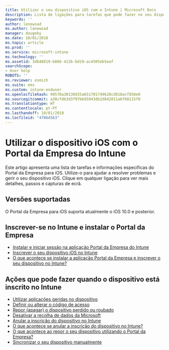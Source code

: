```yaml
---
title: Utilizar o seu dispositivo iOS com o Intune | Microsoft Docs
description: Lista de ligações para tarefas que pode fazer no seu dispositivo iOS quando este está inscrito no Intune.
keywords: ''
author: lenewsad
ms.author: lanewsad
manager: dougeby
ms.date: 10/01/2018
ms.topic: article
ms.prod: ''
ms.service: microsoft-intune
ms.technology: ''
ms.assetid: 3d648819-b866-412b-bd19-ac4505eb5eaf
searchScope:
- User help
ROBOTS: ''
ms.reviewer: esmich
ms.suite: ems
ms.custom: intune-enduser
ms.openlocfilehash: 99570a30130d35a651701749628cd918acf858e0
ms.sourcegitcommit: a30cfdb3d3f97b6d5943db2d842011a6f60115f0
ms.translationtype: HT
ms.contentlocale: pt-PT
ms.lasthandoff: 10/01/2018
ms.locfileid: "47864563"
---
```

# <a name="using-your-ios-device-with-intune-company-portal"></a>Utilizar o dispositivo iOS com o Portal da Empresa do Intune
Este artigo apresenta uma lista de tarefas e informações específicas do Portal da Empresa para iOS. Utilize-o para ajudar a resolver problemas e gerir o seu dispositivo iOS. Clique em qualquer ligação para ver mais detalhes, passos e capturas de ecrã.

## <a name="supported-versions"></a>Versões suportadas

O Portal da Empresa para iOS suporta atualmente o iOS 10.0 e posterior.

## <a name="enrolling-into-intune-and-installing-the-company-portal"></a>Inscrever-se no Intune e instalar o Portal da Empresa

- [Instalar e iniciar sessão na aplicação Portal da Empresa do Intune](install-and-sign-in-to-the-intune-company-portal-app-ios.md)
- [Inscrever o seu dispositivo iOS no Intune](enroll-your-device-in-intune-ios.md)
- [O que acontece se instalar a aplicação Portal da Empresa e inscrever o seu dispositivo no Intune?](what-happens-if-you-install-the-Company-Portal-app-and-enroll-your-device-in-intune-ios.md)

## <a name="things-you-can-do-when-your-device-is-enrolled-in-intune"></a>Ações que pode fazer quando o dispositivo está inscrito no Intune

- [Utilizar aplicações geridas no dispositivo](use-managed-apps-on-your-device-ios.md)
- [Definir ou alterar o código de acesso](set-or-change-your-passcode-ios.md)
  <!--- [Reset (erase) your lost or stolen device](reset-erase-your-lost-or-stolen-device-ios.md) -->
- [Repor (apagar) o dispositivo perdido ou roubado](reset-erase-your-device-cpwebsite.md)
- [Desativar a recolha de dados da Microsoft](turn-off-microsoft-usage-data-collection-ios.md)
- [Anular a inscrição do dispositivo no Intune](unenroll-your-device-from-intune-ios.md)
- [O que acontece se anular a inscrição do dispositivo no Intune?](what-happens-if-you-unenroll-your-device-from-intune-ios.md)
- [O que acontece ao repor o seu dispositivo utilizando o Portal da Empresa?](what-happens-if-you-reset-your-device-using-the-company-portal-ios.md)
- [Sincronizar o seu dispositivo manualmente](sync-your-device-manually-ios.md)
